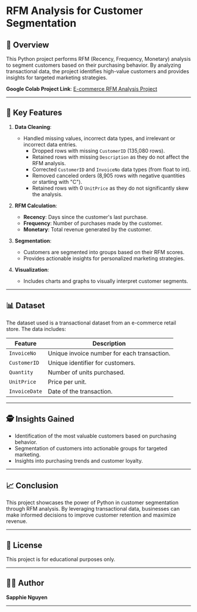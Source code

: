 # RFM Analysis for Customer Segmentation

## 🚀 Overview

This Python project performs RFM (Recency, Frequency, Monetary) analysis to segment customers based on their purchasing behavior. By analyzing transactional data, the project identifies high-value customers and provides insights for targeted marketing strategies.

**Google Colab Project Link**: [E-commerce RFM Analysis Project](https://colab.research.google.com/drive/19noOLRIen7Mr_aUk0hpacfkRh1CJuflM#scrollTo=c6F6nMjNU5XY)

---

## 🔄 Key Features

1. **Data Cleaning**:
   - Handled missing values, incorrect data types, and irrelevant or incorrect data entries.
     - Dropped rows with missing `CustomerID` (135,080 rows).
     - Retained rows with missing `Description` as they do not affect the RFM analysis.
     - Corrected `CustomerID` and `InvoiceNo` data types (from float to int).
     - Removed canceled orders (8,905 rows with negative quantities or starting with "C").
     - Retained rows with 0 `UnitPrice` as they do not significantly skew the analysis.

2. **RFM Calculation**:
   - **Recency**: Days since the customer's last purchase.
   - **Frequency**: Number of purchases made by the customer.
   - **Monetary**: Total revenue generated by the customer.

3. **Segmentation**:
   - Customers are segmented into groups based on their RFM scores.
   - Provides actionable insights for personalized marketing strategies.

4. **Visualization**:
   - Includes charts and graphs to visually interpret customer segments.

---

## 📊 Dataset

The dataset used is a transactional dataset from an e-commerce retail store. The data includes:

| **Feature**       | **Description**                                                    |
|--------------------|--------------------------------------------------------------------|
| `InvoiceNo`       | Unique invoice number for each transaction.                       |
| `CustomerID`      | Unique identifier for customers.                                  |
| `Quantity`        | Number of units purchased.                                        |
| `UnitPrice`       | Price per unit.                                                   |
| `InvoiceDate`     | Date of the transaction.                                          |

---

## 🕵️ Insights Gained

- Identification of the most valuable customers based on purchasing behavior.
- Segmentation of customers into actionable groups for targeted marketing.
- Insights into purchasing trends and customer loyalty.

---

## 📈 Conclusion

This project showcases the power of Python in customer segmentation through RFM analysis. By leveraging transactional data, businesses can make informed decisions to improve customer retention and maximize revenue.

---

## 📜 License

This project is for educational purposes only.

---

## 👩‍💻 Author

**Sapphie Nguyen**

---
